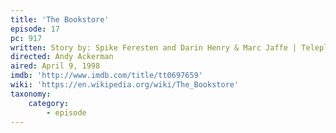 ```yaml
---
title: 'The Bookstore'
episode: 17
pc: 917         
written: Story by: Spike Feresten and Darin Henry & Marc Jaffe | Teleplay by: Spike Feresten
directed: Andy Ackerman
aired: April 9, 1998
imdb: 'http://www.imdb.com/title/tt0697659'
wiki: 'https://en.wikipedia.org/wiki/The_Bookstore'
taxonomy:
    category:
        - episode
---
```

